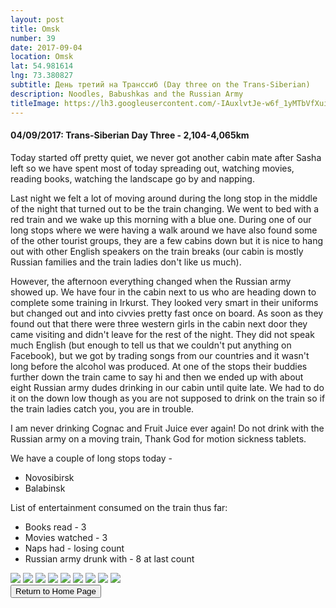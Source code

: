 ```yaml
---
layout: post
title: Omsk
number: 39
date: 2017-09-04
location: Omsk
lat: 54.981614
lng: 73.380827
subtitle: День третий на Транссиб (Day three on the Trans-Siberian)
description: Noodles, Babushkas and the Russian Army
titleImage: https://lh3.googleusercontent.com/-IAuxlvtJe-w6f_1yMTbVfXuiaxvqFXMWF-iK-XK6LX_91q3aF3qvGr7PiWoJmU7OzSXBMts62Mq6U4CvXKAGow2i-ZExASjM94u3dOlxXKJK7VLjzQ_lai2gm5paq4-zrGlR3HUju4=w2400
---
```


<h4>04/09/2017: Trans-Siberian Day Three - 2,104-4,065km</h4>

Today started off pretty quiet, we never got another cabin mate after Sasha left so we have spent most of today spreading out, watching movies, reading books, watching the landscape go by and napping. 

Last night we felt a lot of moving around during the long stop in the middle of the night that turned out to be the train changing. We went to bed with a red train and we wake up this morning with a blue one. During one of our long stops where we were having a walk around we have also found some of the other tourist groups, they are a few cabins down but it is nice to hang out with other English speakers on the train breaks (our cabin is mostly Russian families and the train ladies don't like us much). 

However, the afternoon everything changed when the Russian army showed up. We have four in the cabin next to us who are heading down to complete some training in Irkurst. They looked very smart in their uniforms but changed out and into civvies pretty fast once on board. As soon as they found out that there were three western girls in the cabin next door they came visiting and didn't leave for the rest of the night. They did not speak much English (but enough to tell us that we couldn't put anything on Facebook), but we got by trading songs from our countries and it wasn't long before the alcohol was produced. At one of the stops their buddies further down the train came to say hi and then we ended up with about eight Russian army dudes drinking in our cabin until quite late. We had to do it on the down low though as you are not supposed to drink on the train so if the train ladies catch you, you are in trouble.

I am never drinking Cognac and Fruit Juice ever again! Do not drink with the Russian army on a moving train, Thank God for motion sickness tablets.

We have a couple of long stops today - 
* Novosibirsk
* Balabinsk

List of entertainment consumed on the train thus far:
* Books read - 3
* Movies watched - 3
* Naps had - losing count
* Russian army drunk with - 8 at last count

<img src="https://lh3.googleusercontent.com/KWl2w-iAqkjJGoNrgwQDIlxFeyqVKw9yMKXPHRa7-zCG63528-7zxSTS5zaTGKN-EStci6dwdNjERGKky1iEsU9wfXiI6eQBISryiBHZW7AjwztIZRNyTIPcR8eYnoVabORUbXx7np0=w2400" class="image1">
<img src="https://lh3.googleusercontent.com/GLnGRjrV8tpr6Pz_DoIZI7Rzt3N_Cjc5kdV27qG_TTM-BDhZOiEVsDpE1wvvsXW7kzaSCvez1yTQn-6quuxmug1xfmVhpfDRxlsURLu2GED8B0ici4C0V4uNPG-MEf5XV4opfb8kkAY=w2400" class="image1">
<img src="https://lh3.googleusercontent.com/PcYKv2sGLbL2tZ__WfNTtqLiW1cxbfKmE-Pnf3UvERPdIYyp8OVL5vEQUlrwmpxHWzW8-yYI_vVItB5bxFoXVJFUbMExj81B2lmzN5iwXk4QCcxL_pnbaq2arrnhzqEMjBFXsRC7azY=w2400" class="image1">
<img src="https://lh3.googleusercontent.com/SttG9O_d3pL1WBYRFYHedWVGUgdeSgKhekQUhHPbJxz6URLOYkBq1ybrSFJgrg5ayBPjC92VVJQzKplXH0ZEBp7BLQcL9hyY5AxmP0Ea0C7g-neCMEvbt1-sgPsRYKbtXufUgsJ-lZc=w2400" class="image1">
<img src="https://lh3.googleusercontent.com/uOi2STJwKcoXqVC5SMuSij6eEnVJMbRaMkcwQS17xeOWzpiiTBnUupvi5AieIxJKUyAvTdF_ZJECMpWVTU7K0CuXxI1is6LYdStTZuYWyBWrdOc93wvQKDWpwa1oXOAez6e5NoByrNM=w2400" class="image1">
<img src="https://lh3.googleusercontent.com/5lnvNhMZaTDDXm4I3HMxwKQo2AUYEdifn7qAlsw9mRNzCcQEb5nV5OnM-obuuyiO5MtO7JCdDiMsl7ZeSNLBJ4wxw0vZPMgN3ve4nEnTbAJIMpdU9s3o-fNxC_BJWmbASbuj0QD0Z_g=w2400" class="image1">
<img src="https://lh3.googleusercontent.com/gNYK836DAg9whYxgqJtTVOHTjmjZhzcvlCPc5ooprgI1tfPI5aWRqNP_kNrt_9WbsvIGIBOTCLyyCQTHIYKa6likg5Ni6tXYY_q5wGtCrukRDExPWJ2kNjIIFgCvJXdXl_Kz_ShAgt4=w2400" class="image1">
<img src="https://lh3.googleusercontent.com/poe2UZ3UW5Vnq8xchim8heqW1zTsPxN1Bhckgw1WNB5sk8uww46ifzZNsZZpz534w4dmEmu44lG-p9IVaVTyULXAXIuw_PCEVtDq8Q82qv4YzQdNAavvqmMnSreZIV4aV2-X7-Ymikk=w2400" class="image1">
<img src="https://lh3.googleusercontent.com/_iQT9bk0FMz7b_LgRUQn8gDoD5PqjPOW3PYshxSnZrdXM7eEmbBkxUSK-QIcbqnarrRd364X5ozZMv9fMB1dzSN5aug356WDVOVpUl1_xy9f8klX6LSyHQenP4xiv_mB8KsK0Rb8sMU=w2400" class="image1">

<div class="wrapper">
  <input type="button" class="button" value="Return to Home Page" onclick="self.close()">
</div>
